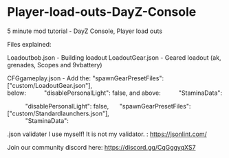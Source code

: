 # Player-load-outs-DayZ-Console
5 minute mod tutorial - DayZ Console, Player load outs

Files explained:

Loadoutbob.json   - Building loadout
LoadoutGear.json  - Geared loadout (ak, grenades, Scopes and 9vbattery)  

CFGgameplay.json   - Add the: "spawnGearPresetFiles": ["custom/LoadoutGear.json"],  
below:      "disablePersonalLight": false, and above:      "StaminaData":

      "disablePersonalLight": false,
          "spawnGearPresetFiles": ["custom/Standardlaunchers.json"],        
      "StaminaData":



.json validater I use myself! It is not my validator. : https://jsonlint.com/

Join our community discord here: https://discord.gg/CqGggyqXS7
